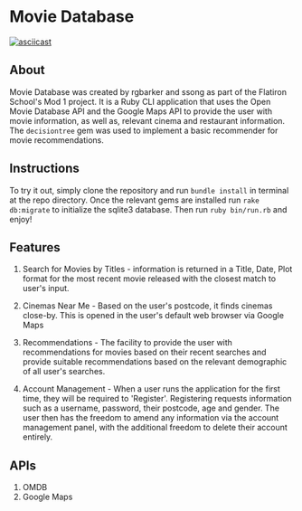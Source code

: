 # Movie Database

[![asciicast](https://asciinema.org/a/OOUJUttKJT6v6Ipgm5OPuAPty.png)](https://asciinema.org/a/OOUJUttKJT6v6Ipgm5OPuAPty)

## About
Movie Database was created by rgbarker and ssong as part of the Flatiron School's Mod 1 project. It is a Ruby CLI application that uses the Open Movie Database API and the Google Maps API to provide the user with movie information, as well as, relevant cinema and restaurant information. The `decisiontree` gem was used to implement a basic recommender for movie recommendations.

## Instructions
To try it out, simply clone the repository and run `bundle install` in terminal at the repo directory. Once the relevant gems are installed run `rake db:migrate` to initialize the sqlite3 database. Then run `ruby bin/run.rb` and enjoy!


## Features

1. Search for Movies by Titles - information is returned in a Title, Date, Plot format for the most recent movie released with the closest match to user's input.

2. Cinemas Near Me - Based on the user's postcode, it finds cinemas close-by. This is opened in the user's default web browser via Google Maps

3. Recommendations - The facility to provide the user with recommendations for movies based on their recent searches and provide suitable recommendations based on the relevant demographic of all user's searches.

4. Account Management - When a user runs the application for the first time, they will be required to 'Register'. Registering requests information such as a username, password, their postcode, age and gender. The user then has the freedom to amend any information via the account management panel, with the additional freedom to delete their account entirely.

## APIs

1. OMDB
2. Google Maps
